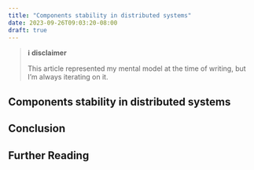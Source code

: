 ```yaml
---
title: "Components stability in distributed systems"
date: 2023-09-26T09:03:20-08:00
draft: true
---
```


> **ℹ️ disclaimer**
>
> This article represented my mental model at the time of writing, but I’m always iterating on it.

## Components stability in distributed systems

## Conclusion

## Further Reading
